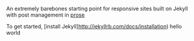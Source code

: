 An extremely barebones starting point for responsive sites built on Jekyll with
post management in [prose](http://prose.io)

To get started, [install Jekyll]http://jekyllrb.com/docs/installation)
hello world
